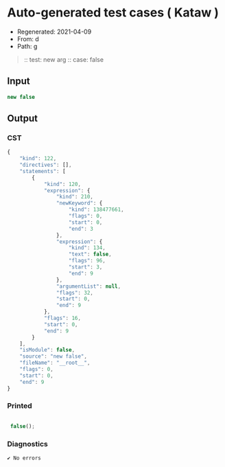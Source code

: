 # Auto-generated test cases ( Kataw )
- Regenerated: 2021-04-09
- From: d
- Path: g
> :: test: new arg
> :: case: false
## Input

`````js
new false
`````

## Output

### CST

```javascript
{
    "kind": 122,
    "directives": [],
    "statements": [
        {
            "kind": 120,
            "expression": {
                "kind": 210,
                "newKeyword": {
                    "kind": 138477661,
                    "flags": 0,
                    "start": 0,
                    "end": 3
                },
                "expression": {
                    "kind": 134,
                    "text": false,
                    "flags": 96,
                    "start": 3,
                    "end": 9
                },
                "argumentList": null,
                "flags": 32,
                "start": 0,
                "end": 9
            },
            "flags": 16,
            "start": 0,
            "end": 9
        }
    ],
    "isModule": false,
    "source": "new false",
    "fileName": "__root__",
    "flags": 0,
    "start": 0,
    "end": 9
}
```

### Printed

```javascript

 false();
```

### Diagnostics

```javascript
✔ No errors
```


